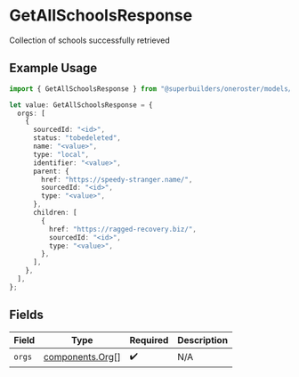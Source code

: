# GetAllSchoolsResponse

Collection of schools successfully retrieved

## Example Usage

```typescript
import { GetAllSchoolsResponse } from "@superbuilders/oneroster/models/operations";

let value: GetAllSchoolsResponse = {
  orgs: [
    {
      sourcedId: "<id>",
      status: "tobedeleted",
      name: "<value>",
      type: "local",
      identifier: "<value>",
      parent: {
        href: "https://speedy-stranger.name/",
        sourcedId: "<id>",
        type: "<value>",
      },
      children: [
        {
          href: "https://ragged-recovery.biz/",
          sourcedId: "<id>",
          type: "<value>",
        },
      ],
    },
  ],
};
```

## Fields

| Field                                              | Type                                               | Required                                           | Description                                        |
| -------------------------------------------------- | -------------------------------------------------- | -------------------------------------------------- | -------------------------------------------------- |
| `orgs`                                             | [components.Org](../../models/components/org.md)[] | :heavy_check_mark:                                 | N/A                                                |